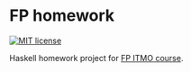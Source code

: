 # FP homework

[![MIT license](https://img.shields.io/badge/license-MIT-blue.svg)](https://github.com/hazzus/funcprog/blob/master/LICENSE)

Haskell homework project for [FP ITMO course](https://github.com/jagajaga/FP-course-ITMO).
